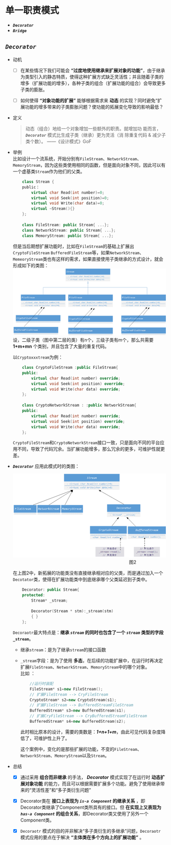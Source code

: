 # 单一职责模式  

+ ***`Decorator`***
+ ***`Bridge`***

##  ***`Decorator`***
+ 动机 
    + [ ] 在某些情况下我们可能会 **“过度地使用继承来扩展对象的功能”**，由于继承为类型引入的静态特质，使得这种扩展方式缺乏灵活性；并且随着子类的增多（扩展功能的增多），各种子类的组合（扩展功能的组合）会导致更多子类的膨胀。

    + [ ] 如何使得 **“对象功能的扩展”** 能够根据需求来 **动态** 的实现？同时避免“扩展功能的增多带来的子类膨胀问题？使功能的拓展变化导致的影响最低？
+ 定义
    > 动态（组合）地给一个对象增加一些额外的职责。就增加功
    > 能而言，***`Decorator`*** 模式比生成子类（继承）更为灵活（消
    > 除重复代码 & 减少子类个数）。
    > ——《设计模式》GoF
+ 举例  
比如设计一个流系统，开始分别有`FileStream`、`NetworkStream`、 `MemoryStream`，因为这些类使用相同的函数，但是面向对象不同，因此可以有一个虚基类`Stream`作为他们的父类。
    ```cpp
        class Stream { 
        public：
            virtual char Read(int number)=0;
            virtual void Seek(int position)=0;
            virtual void Write(char data)=0;
            virtual ~Stream(){}
        };

        class FileStream: public Stream{ ...};
        class NetworkStream: public Stream{ ...};
        class MemoryStream: public Stream{ ...};
    ```
    但是当后期想扩展功能时，比如在`FileStream`的基础上扩展出`CryptoFileStream` `BufferedFileStream`等，如果`NetworkStream`、`MemeoryStream`类也有这样的需求，如果直接使用子类继承的方式设计，就会形成如下的类图：   
    ![decorate_1](./Image/decorate_1.jpg)   
    设，二级子类（图中第二层的类）有n个，三级子类有m个，那么共需要 **1+m+mn** 个类别，并且包含了大量的重复代码。  

    以`Cryptoxxxtream`为例：
    ```cpp
        class CryptoFileStream :public FileStream{
        public:
            virtual char Read(int number) override;
            virtual void Seek(int position) override;
            virtual void Write(char data) override;
        };

        class CryptoNetworkStream : :public NetworkStream{
        public:
            virtual char Read(int number) override;
            virtual void Seek(int position) override;
            virtual void Write(char data) override;
        };
    ```
    `CryptoFileStream`和`CryptoNetworkStream`接口一致，只是面向不同的平台应用不同，导致了代码冗余。当扩展功能增多，那么冗余的更多，可维护性就更差。  

+  ***`Decorator`***
    应用此模式时的类图：      

    ![decorator_2](./Image/decorator_2.jpg)   
    &emsp;&emsp;&emsp;&emsp;&emsp;&emsp;&emsp;&emsp;&emsp;&emsp;&emsp;&emsp;&emsp;&emsp;&emsp;&emsp;&emsp;&emsp;&emsp;&emsp;&emsp;&emsp;&emsp;&emsp;&emsp;&emsp;图2  

   在上图2中，新拓展的功能类没有直接继承相对应的父类，而是通过加入一个`Decotator`类，使得在扩展功能类中到底继承哪个父类延迟到子类中。  
    ```cpp
        Decorator: public Stream{
        protected:
            Stream* _stream;

            Decorator(Stream * stm):_stream(stm)
            { }
        };
    ```
    `Decoraotr`最大特点是：**继承 *`stream`* 的同时也包含了一个 *`stream`* 类型的字段`_stream`**。
    + 继承`stream`：是为了继承`stream`的接口函数
    + `_stream`字段：是为了使用 **多态**，在后续的功能扩展中，在运行时再决定扩展`FileStream`、`NetworkStream`、`MemoryStream`中的哪个对象。  
    比如  ：  
        ```cpp
            //运行时装配
            FileStream* s1=new FileStream();
            // 扩展FileStream --> CryFileStream
            CryptoStream* s2=new CryptoStream(s1);
            // 扩展FileStream --> BufferedStreamFileStream
            BufferedStream* s3=new BufferedStream(s1);
            // 扩展CryFileStream --> CryBufferedStreamFileStream
            BufferedStream* s4=new BufferedStream(s2);
        ```    
        此时相比原本的设计，需要的类数是：***1+n+1+m***，由此可见代码复杂度降低了，可维护性上升了。
     
        这个案例中，变化的是那些扩展的功能，不变的`FileStream`、`NetworkStream`、`MemoryStream`以及`Stream`。
+ 总结  
    + [x] 通过采用 **组合而非继承** 的手法， ***Decorator*** 模式实现了在运行时 **动态扩展对象功能** 的能力，而且可以根据需要扩展多个功能。避免了使用继承带来的“灵活性差”和“多子类衍生问题”
    + [x] Decorator类在 **接口上表现为 *`is-a Component`* 的继承关系** ，即Decorator类继承了Component类所具有的接口。但 **在实现上又表现为 *`has-a Component`* 的组合关系**，即Decorator类又使用了另外一个Component类。
    + [x] `Decoraotr` 模式的目的并非解决“多子类衍生的多继承”问题，`Decoraotr` 模式应用的要点在于解决 **“主体类在多个方向上的扩展功能”** 。



